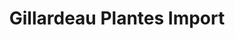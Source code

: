 ---
title: "Gillardeau Plantes Import"
url: /la-jarne/gillardeau-plantes-import/
shop: centre de jardinage
---
